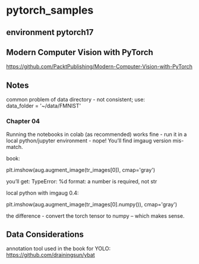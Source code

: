 # pytorch_samples

## environment pytorch17

## Modern Computer Vision with PyTorch
https://github.com/PacktPublishing/Modern-Computer-Vision-with-PyTorch  


## Notes
common problem of data directory - not consistent; use:  
data_folder = '~/data/FMNIST'   

### Chapter 04
Running the notebooks in colab (as recommended) works fine - run it in a local python/jupyter environment - nope!    You’ll find imgaug version mis-match.

book:

plt.imshow(aug.augment_image(tr_images[0]), cmap='gray')

you’ll get:  TypeError: %d format: a number is required, not str

local python with imgaug 0.4:

plt.imshow(aug.augment_image(tr_images[0].numpy()), cmap='gray')

the difference - convert the torch tensor to numpy – which makes sense.  

## Data Considerations

annotation tool used in the book for YOLO:  
https://github.com/drainingsun/ybat
